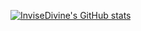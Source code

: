 [![InviseDivine's GitHub stats](https://1-weld-three.vercel.app/api?username=InviseDivine)](https://github.com/anuraghazra/github-readme-stats)
